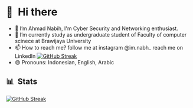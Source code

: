 # 👋 &nbsp;Hi there
- 👀 I’m Ahmad Nabih, I'm Cyber Security and Networking enthusiast. 
- 🌱 I’m currently study as undergraduate student of Faculty of computer scinece at Brawijaya University
- 📫 How to reach me? 
  follow me at instagram @im.nabh_
  reach me on LinkedIn [![GitHub Streak](https://streak-stats.demolab.com?user=itsnabih&theme=whatsapp-light&date_format=j%2Fn%5B%2FY%5D)](https://git.io/streak-stats)
- 😄 Pronouns: Indonesian, English, Arabic
## 📊 &nbsp;Stats
[![GitHub Streak](https://streak-stats.demolab.com?user=itsnabih&theme=whatsapp-light&date_format=j%2Fn%5B%2FY%5D)](https://git.io/streak-stats)

<!---
itsnabih/itsnabih is a ✨ special ✨ repository because its `README.md` it's everything about 'ME'.
--->

